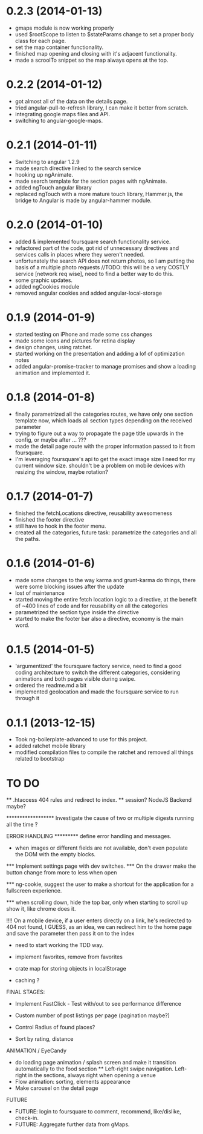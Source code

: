 # 0.2.3 (2014-01-13)

* gmaps module is now working properly
* used $rootScope to listen to $stateParams change to set a proper body class for each page.
* set the map container functionality.
* finished map opening and closing with it's adjacent functionality.
* made a scroolTo snippet so the map always opens at the top.

# 0.2.2 (2014-01-12)

* got almost all of the data on the details page.
* tried angular-pull-to-refresh library, I can make it better from scratch.
* integrating google maps files and API.
* switching to angular-google-maps.


# 0.2.1 (2014-01-11)

* Switching to angular 1.2.9
* made search directive linked to the search service
* hooking up ngAnimate.
* made search template for the section pages with ngAnimate.
* added ngTouch angular library
* replaced ngTouch with a more mature touch library, Hammer.js, the bridge to Angular is made by angular-hammer module.


# 0.2.0 (2014-01-10)

* added & implemented foursquare search functionality service.
* refactored part of the code, got rid of unnecessary directives and services calls in places where they weren't needed.
* unfortunately the search API does not return photos, so I am putting the basis of a multiple photo requests
//TODO: this will be a very COSTLY service [network req wise], need to find a better way to do this.
* some graphic updates.
* added ngCookies module
* removed angular cookies and added angular-local-storage

# 0.1.9 (2014-01-9)

* started testing on iPhone and made some css changes
* made some icons and pictures for retina display
* design changes, using ratchet.
* started working on the presentation and adding a lof of optimization notes
* added angular-promise-tracker to manage promises and show a loading animation and implemented it.

# 0.1.8 (2014-01-8)

* finally parametrized all the categories routes, we have only one section template now, which loads all section types depending on the received parameter
* trying to figure out a way to propagate the page title upwards in the config, or maybe after ... ???
* made the detail page route with the proper information passed to it from foursquare.
* I'm leveraging foursquare's api to get the exact image size I need for my current window size. shouldn't be a problem on mobile devices with resizing the window, maybe rotation?

# 0.1.7 (2014-01-7)

* finished the fetchLocations directive, reusability awesomeness
* finished the footer directive
* still have to hook in the footer menu.
* created all the categories, future task: parametrize the categories and all the paths.

# 0.1.6 (2014-01-6)

* made some changes to the way karma and grunt-karma do things, there were some blocking issues after the update
* lost of maintenance
* started moving the entire fetch location logic to a directive, at the benefit of ~400 lines of code and for reusability on all the categories
* parametrized the section type inside the directive
* started to make the footer bar also a directive, economy is the main word.


# 0.1.5 (2014-01-5)

* 'argumentized' the foursquare factory service, need to find a good coding architecture to switch the different categories, considering animations and both pages visible during swipe.
* ordered the readme.md a bit
* implemented geolocation and made the foursquare service to run through it


# 0.1.1 (2013-12-15)

* Took ng-boilerplate-advanced to use for this project.
* added ratchet mobile library
* modified compilation files to compile the ratchet and removed all things related to bootstrap








# TO DO


** .htaccess 404 rules and redirect to index.
** session? NodeJS Backend maybe?

****************** Investigate the cause of two or multiple digests running all the time ?

ERROR HANDLING
********* define error handling and messages.
* when images or different fields are not available, don't even populate the DOM with the empty blocks.


*** Implement settings page with dev switches.
*** On the drawer make the button change from more to less when open

*** ng-cookie, suggest the user to make a shortcut for the application for a fullscreen experience.

*** when scrolling down, hide the top bar, only when starting to scroll up show it, like chrome does it.

!!!! On a mobile device, if a user enters directly on a link, he's redirected to 404 not found, I GUESS,
as an idea, we can redirect him to the home page and save the parameter then pass it on to the index

* need to start working the TDD way.


* implement favorites, remove from favorites
* crate map for storing objects in localStorage
* caching ?


FINAL STAGES:

* Implement FastClick - Test with/out to see performance difference

* Custom number of post listings per page (pagination maybe?)

* Control Radius of found places?

* Sort by rating, distance


ANIMATION / EyeCandy

* do loading page animation / splash screen and make it transition automatically to the food section
** Left-right swipe navigation. Left-right in the sections, always right when opening a venue
* Flow animation: sorting, elements appearance
* Make carousel on the detail page

FUTURE
* FUTURE: login to foursquare to comment, recommend, like/dislike, check-in.
* FUTURE: Aggregate further data from gMaps.

